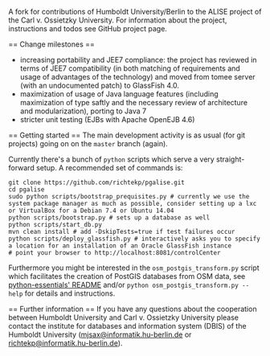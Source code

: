 A fork for contributions of Humboldt University/Berlin to the ALISE project of the Carl v. Ossietzky University. For information about the project, instructions and todos see GitHub project page.

== Change milestones ==
  * increasing portability and JEE7 compliance: the project has reviewed in terms of JEE7 compatibility (in both matching of requirements and usage of advantages of the technology) and moved from tomee server (with an undocumented patch) to GlassFish 4.0.
  * maximization of usage of Java language features (including maximization of type saftly and the necessary review of architecture and modularization), porting to Java 7
  * stricter unit testing (EJBs with Apache OpenEJB 4.6)

== Getting started ==
The main development activity is as usual (for git projects) going on on the `master` branch (again).

Currently there's a bunch of `python` scripts which serve a very straight-forward setup. A recommended set of commands is:

    git clone https://github.com/richtekp/pgalise.git
    cd pgalise
    sudo python scripts/bootstrap_prequisites.py # currently we use the system package manager as much as possible, consider setting up a lxc or VirtualBox for a Debian 7.4 or Ubuntu 14.04
    python scripts/bootstrap.py # sets up a database as well
    python scripts/start_db.py
    mvn clean install # add -DskipTests=true if test failures occur
    python scripts/deploy_glassfish.py # interactively asks you to specify a location for an installation of an Oracle GlassFish instance
    # point your browser to http://localhost:8081/controlCenter

Furthermore you might be interested in the `osm_postgis_transform.py` script which facilitates the creation of PostGIS databases from OSM data, see [python-essentials' README](https://github.com/krichter722/python-essentials) and/or `python osm_postgis_transform.py --help` for details and instructions.

== Further information ==
If you have any questions about the cooperation between Humboldt University and Carl v. Ossietzky University please contact the institute for databases and information system (DBIS) of the Humboldt University (mjsax@informatik.hu-berlin.de or richtekp@informatik.hu-berlin.de).
